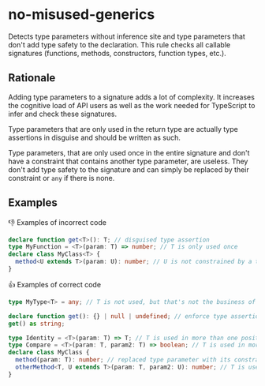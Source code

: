 # no-misused-generics

Detects type parameters without inference site and type parameters that don't add type safety to the declaration. This rule checks all callable signatures (functions, methods, constructors, function types, etc.).

## Rationale

Adding type parameters to a signature adds a lot of complexity. It increases the cognitive load of API users as well as the work needed for TypeScript to infer and check these signatures.

Type parameters that are only used in the return type are actually type assertions in disguise and should be written as such.

Type parameters, that are only used once in the entire signature and don't have a constraint that contains another type parameter, are useless. They don't add type safety to the signature and can simply be replaced by their constraint or `any` if there is none.

## Examples

:thumbsdown: Examples of incorrect code

```ts
declare function get<T>(): T; // disguised type assertion
type MyFunction = <T>(param: T) => number; // T is only used once
declare class MyClass<T> {
  method<U extends T>(param: U): number; // U is not constrained by a type parameter from the same signature
}
```

:thumbsup: Examples of correct code

```ts
type MyType<T> = any; // T is not used, but that's not the business of this rule

declare function get(): {} | null | undefined; // enforce type assertion at call site:
get() as string;

type Identity = <T>(param: T) => T; // T is used in more than one position
type Compare = <T>(param: T, param2: T) => boolean; // T is used in more than one position
declare class MyClass {
  method(param: T): number; // replaced type parameter with its constraint
  otherMethod<T, U extends T>(param: T, param2: U): number; // T is used more than once, U is constrained by T
}
```
